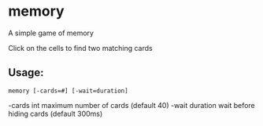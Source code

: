 # memory
A simple game of memory

Click on the cells to find two matching cards

## Usage:

    memory [-cards=#] [-wait=duration]

  -cards int
    	maximum number of cards (default 40)
  -wait duration
    	wait before hiding cards (default 300ms)

